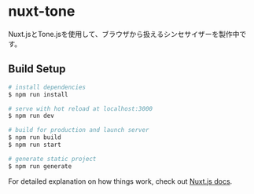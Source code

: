 # nuxt-tone

Nuxt.jsとTone.jsを使用して、ブラウザから扱えるシンセサイザーを製作中です。

## Build Setup

``` bash
# install dependencies
$ npm run install

# serve with hot reload at localhost:3000
$ npm run dev

# build for production and launch server
$ npm run build
$ npm run start

# generate static project
$ npm run generate
```

For detailed explanation on how things work, check out [Nuxt.js docs](https://nuxtjs.org).
